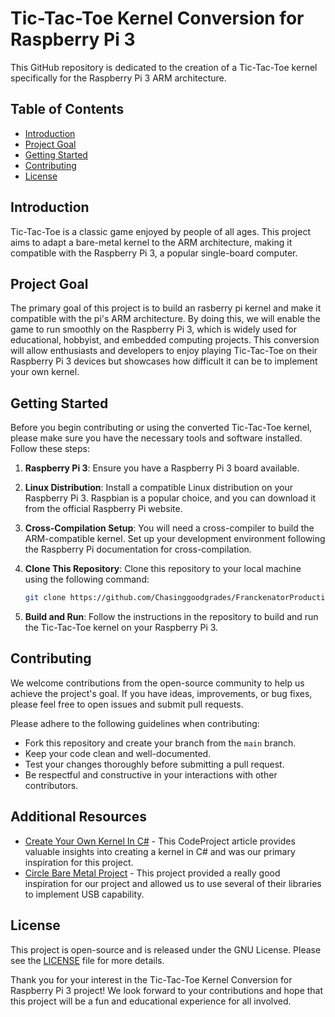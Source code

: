 # Tic-Tac-Toe Kernel Conversion for Raspberry Pi 3

This GitHub repository is dedicated to the creation of a Tic-Tac-Toe kernel specifically for the Raspberry Pi 3 ARM architecture. 

## Table of Contents
- [Introduction](#introduction)
- [Project Goal](#project-goal)
- [Getting Started](#getting-started)
- [Contributing](#contributing)
- [License](#license)

## Introduction

Tic-Tac-Toe is a classic game enjoyed by people of all ages. This project aims to adapt a bare-metal kernel to the ARM architecture, making it compatible with the Raspberry Pi 3, a popular single-board computer. 

## Project Goal

The primary goal of this project is to build an rasberry pi kernel and make it compatible with the pi's ARM architecture. By doing this, we will enable the game to run smoothly on the Raspberry Pi 3, which is widely used for educational, hobbyist, and embedded computing projects. This conversion will allow enthusiasts and developers to enjoy playing Tic-Tac-Toe on their Raspberry Pi 3 devices but showcases how difficult it can be to implement your own kernel.

## Getting Started

Before you begin contributing or using the converted Tic-Tac-Toe kernel, please make sure you have the necessary tools and software installed. Follow these steps:

1. **Raspberry Pi 3**: Ensure you have a Raspberry Pi 3 board available.

2. **Linux Distribution**: Install a compatible Linux distribution on your Raspberry Pi 3. Raspbian is a popular choice, and you can download it from the official Raspberry Pi website.

3. **Cross-Compilation Setup**: You will need a cross-compiler to build the ARM-compatible kernel. Set up your development environment following the Raspberry Pi documentation for cross-compilation.

4. **Clone This Repository**: Clone this repository to your local machine using the following command:

   ```bash
   git clone https://github.com/Chasinggoodgrades/FranckenatorProductions.git
   ```

5. **Build and Run**: Follow the instructions in the repository to build and run the Tic-Tac-Toe kernel on your Raspberry Pi 3.

## Contributing

We welcome contributions from the open-source community to help us achieve the project's goal. If you have ideas, improvements, or bug fixes, please feel free to open issues and submit pull requests.

Please adhere to the following guidelines when contributing:

- Fork this repository and create your branch from the `main` branch.
- Keep your code clean and well-documented.
- Test your changes thoroughly before submitting a pull request.
- Be respectful and constructive in your interactions with other contributors.

## Additional Resources

- [Create Your Own Kernel In C#](https://www.codeproject.com/Articles/1225196/Create-Your-Own-Kernel-In-C-2) - This CodeProject article provides valuable insights into creating a kernel in C# and was our primary inspiration for this project. 
- [Circle Bare Metal Project](https://github.com/rsta2/circle) - This project provided a really good inspiration for our project and allowed us to use several of their libraries to implement USB capability. 


## License

This project is open-source and is released under the GNU License. Please see the [LICENSE](LICENSE) file for more details.

Thank you for your interest in the Tic-Tac-Toe Kernel Conversion for Raspberry Pi 3 project! We look forward to your contributions and hope that this project will be a fun and educational experience for all involved.
